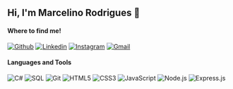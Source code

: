 ## Hi, I'm Marcelino Rodrigues 👋


#### Where to find me!

[![Github](https://img.shields.io/badge/-Github-000?style=flat&logo=Github&logoColor=white)](https://github.com/MarcelinoRodrigues/)
[![Linkedin](https://img.shields.io/badge/-LinkedIn-blue?style=flat&logo=Linkedin&logoColor=white)](https://www.linkedin.com/in/MarcelinoRodrigues/)
[![Instagram](https://img.shields.io/badge/-Instagram-c13584?style=flat&labelColor=c13584&logo=instagram&logoColor=white)](https://www.instagram.com/ino_css/)
[![Gmail](https://img.shields.io/badge/Gmail-D14836?style=flat&logo=gmail&logoColor=white)](mailto:marcelino.rodrigues.d.n@gmail.com)


#### Languages and Tools

![C#](https://img.shields.io/badge/c%23%20-%23239120.svg?&style=flat&logo=c-sharp&logoColor=white)
![SQL](https://img.shields.io/badge/sql-%2300f.svg?&style=flat&logo=sql&logoColor=white)
![Git](https://img.shields.io/badge/git%20-%23F05033.svg?&style=flat&logo=git&logoColor=white)
![HTML5](https://img.shields.io/badge/html5%20-%23E34F26.svg?&style=flat&logo=html5&logoColor=white)
![CSS3](https://img.shields.io/badge/css3%20-%231572B6.svg?&style=flat&logo=css3&logoColor=white)
![JavaScript](https://img.shields.io/badge/javascript%20-%23323330.svg?&style=flat&logo=javascript&logoColor=%23F7DF1E)
![Node.js](https://img.shields.io/badge/node.js%20-%2343853D.svg?&style=flat&logo=node.js&logoColor=white)
![Express.js](https://img.shields.io/badge/express.js%20-%23404d59.svg?&style=flat)

